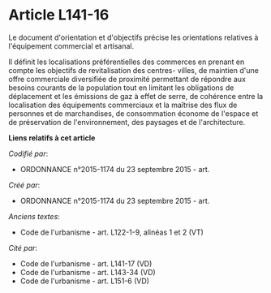 # Article L141-16

Le document d'orientation et d'objectifs précise les orientations relatives à l'équipement commercial et artisanal.

Il définit les localisations préférentielles des commerces en prenant en compte les objectifs de revitalisation des centres-
villes, de maintien d'une offre commerciale diversifiée de proximité permettant de répondre aux besoins courants de la
population tout en limitant les obligations de déplacement et les émissions de gaz à effet de serre, de cohérence entre la
localisation des équipements commerciaux et la maîtrise des flux de personnes et de marchandises, de consommation économe de
l'espace et de préservation de l'environnement, des paysages et de l'architecture.

**Liens relatifs à cet article**

_Codifié par_:

  - ORDONNANCE n°2015-1174 du 23 septembre 2015 - art.

_Créé par_:

  - ORDONNANCE n°2015-1174 du 23 septembre 2015 - art.

_Anciens textes_:

  - Code de l'urbanisme - art. L122-1-9, alinéas 1 et 2 (VT)

_Cité par_:

  - Code de l'urbanisme - art. L141-17 (VD)
  - Code de l'urbanisme - art. L143-34 (VD)
  - Code de l'urbanisme - art. L151-6 (VD)
